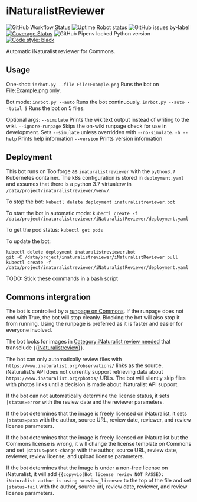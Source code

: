 # iNaturalistReviewer
![GitHub Workflow Status](https://img.shields.io/github/workflow/status/AntiCompositeNumber/iNaturalistReviewer/Python%20application)
![Uptime Robot status](https://img.shields.io/uptimerobot/status/m784049619-0b897b81ddd538c8962c1172?label=runpage)
![GitHub issues by-label](https://img.shields.io/github/issues/AntiCompositeNumber/iNaturalistReviewer/prod-error)
[![Coverage Status](https://coveralls.io/repos/github/AntiCompositeNumber/iNaturalistReviewer/badge.svg?branch=master)](https://coveralls.io/github/AntiCompositeNumber/iNaturalistReviewer?branch=master)
![GitHub Pipenv locked Python version](https://img.shields.io/github/pipenv/locked/python-version/AntiCompositeNumber/iNaturalistReviewer)
[![Code style: black](https://img.shields.io/badge/code%20style-black-000000.svg)](https://github.com/psf/black)

Automatic iNaturalist reviewer for Commons.

## Usage
One-shot:
`inrbot.py --file File:Example.png` Runs the bot on File:Example.png only.

Bot mode:
`inrbot.py --auto` Runs the bot continuously.
`inrbot.py --auto --total 5` Runs the bot on 5 files.

Optional args:
`--simulate` Prints the wikitext output instead of writing to the wiki.
`--ignore-runpage` Skips the on-wiki runpage check for use in development. Sets `--simulate` unless overridden with `--no-simulate`.
`-h --help` Prints help information
`--version` Prints version information

## Deployment
This bot runs on Toolforge as `inaturalistreviewer` with the `python3.7` Kubernetes container.
The k8s configuration is stored in `deployment.yaml` and assumes that there is a python 3.7 virtualenv in `/data/project/inaturalistreviewer/venv/`.

To stop the bot:
`kubectl delete deployment inaturalistreviewer.bot`

To start the bot in automatic mode:
`kubectl create -f /data/project/inaturalistreviewer/iNaturalistReviewer/deployment.yaml`

To get the pod status:
`kubectl get pods`

To update the bot:
```
kubectl delete deployment inaturalistreviewer.bot
git -C /data/project/inaturalistreviewer/iNaturalistReviewer pull
kubectl create -f /data/project/inaturalistreviewer/iNaturalistReviewer/deployment.yaml
```

TODO: Stick these commands in a bash script

## Commons intergration
The bot is controlled by a [runpage on Commons](https://commons.wikimedia.org/wiki/User:INaturalistReviewBot/Run). If the runpage does not end with True, the bot will stop cleanly. Blocking the bot will also stop it from running. Using the runpage is preferred as it is faster and easier for everyone involved. 

The bot looks for images in [Category:iNaturalist review needed](https://commons.wikimedia.org/wiki/Category:INaturalist_review_needed) that transclude {{[iNaturalistreview](https://commons.wikimedia.org/wiki/Template:INaturalistreview)}}.

The bot can only automatically review files with `https://www.inaturalist.org/observations/` links as the source. iNaturalist's API does not currently support retrieving data about `https://www.inaturalist.org/photos/` URLs. The bot will silently skip files with photos links until a decision is made about iNaturalist API support.

If the bot can not automatically determine the license status, it sets `|status=error` with the review date and the reviewer parameters.

If the bot determines that the image is freely licensed on iNaturalist, it sets `|status=pass` with the author, source URL, review date, reviewer, and review license parameters.

If the bot determines that the image is freely licensed on iNaturalist but the Commons license is wrong, it will change the license template on Commons and set `|status=pass-change` with the author, source URL, review date, reviewer, review license, and upload license parameters.

If the bot determines that the image is under a non-free license on iNaturalist, it will add `{{copyvio|Bot license review NOT PASSED: iNaturalist author is using <review_license>` to the top of the file and set `|status=fail` with the author, source url, review date, reviewer, and review license parameters.

